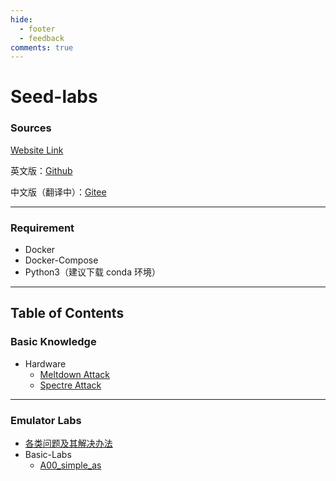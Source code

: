 ```yaml
---
hide:
  - footer
  - feedback
comments: true
---
```

# Seed-labs

### Sources

[Website Link](https://seedsecuritylabs.org)

英文版：[Github](https://github.com/seed-labs/seed-labs)

中文版（翻译中）：[Gitee](https://gitee.com/seedlab/seedlabs-chinese)
***
### Requirement

- Docker
- Docker-Compose
- Python3（建议下载 conda 环境）
***
## Table of Contents

### Basic Knowledge
- Hardware
	- [Meltdown Attack](Knowledge/Hardware/Meltdown%20Attack/)
	- [Spectre Attack](Knowledge/Hardware/Spectre%20Attack/)
***
### Emulator Labs

- [各类问题及其解决办法](Questions/)
- Basic-Labs
	- [A00_simple_as](Basic-Labs/A00_simple_as/)
